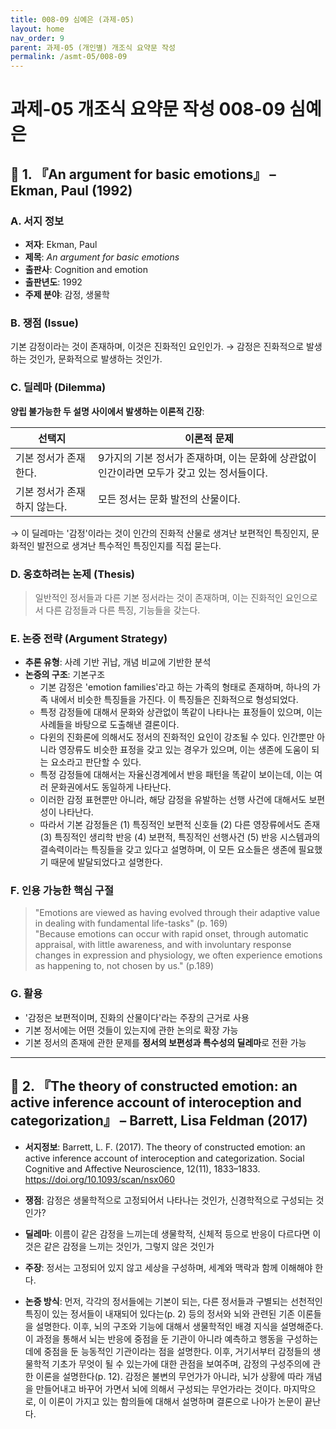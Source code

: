```yaml
---
title: 008-09 심예은 (과제-05)
layout: home
nav_order: 9
parent: 과제-05 (개인별) 개조식 요약문 작성
permalink: /asmt-05/008-09
---
```


# 과제-05 개조식 요약문 작성 008-09 심예은 

## 📘 1. 『An argument for basic emotions』 – Ekman, Paul (1992)

### A. 서지 정보  
- **저자**: Ekman, Paul 
- **제목**: *An argument for basic emotions*  
- **출판사**: Cognition and emotion
- **출판년도**: 1992
- **주제 분야**: 감정, 생물학


### B. 쟁점 (Issue)  
기본 감정이라는 것이 존재하며, 이것은 진화적인 요인인가. 
→ 감정은 진화적으로 발생하는 것인가, 문화적으로 발생하는 것인가.


### C. 딜레마 (Dilemma)  
**양립 불가능한 두 설명 사이에서 발생하는 이론적 긴장**:

| 선택지 | 이론적 문제 |
|--------|-------------|
| 기본 정서가 존재한다. | 9가지의 기본 정서가 존재하며, 이는 문화에 상관없이 인간이라면 모두가 갖고 있는 정서들이다. |
| 기본 정서가 존재하지 않는다. | 모든 정서는 문화 발전의 산물이다. |

→ 이 딜레마는 '감정'이라는 것이 인간의 진화적 산물로 생겨난 보편적인 특징인지, 문화적인 발전으로 생겨난 특수적인 특징인지를 직접 묻는다.


### D. 옹호하려는 논제 (Thesis)  
> 일반적인 정서들과 다른 기본 정서라는 것이 존재하며, 이는 진화적인 요인으로서 다른 감정들과 다른 특징, 기능들을 갖는다.

### E. 논증 전략 (Argument Strategy)  
- **추론 유형**: 사례 기반 귀납, 개념 비교에 기반한 분석  
- **논증의 구조**:
  기본구조
  - 기본 감정은 'emotion families'라고 하는 가족의 형태로 존재하며, 하나의 가족 내에서 비슷한 특징들을 가진다. 이 특징들은 진화적으로 형성되었다.
  - 특정 감정들에 대해서 문화와 상관없이 똑같이 나타나는 표정들이 있으며, 이는 사례들을 바탕으로 도출해낸 결론이다.
  - 다윈의 진화론에 의해서도 정서의 진화적인 요인이 강조될 수 있다. 인간뿐만 아니라 영장류도 비슷한 표정을 갖고 있는 경우가 있으며, 이는 생존에 도움이 되는 요소라고 판단할 수 있다.
  - 특정 감정들에 대해서는 자율신경계에서 반응 패턴을 똑같이 보이는데, 이는 여러 문화권에서도 동일하게 나타난다.
  - 이러한 감정 표현뿐만 아니라, 해당 감정을 유발하는 선행 사건에 대해서도 보편성이 나타난다.
  - 따라서 기본 감정들은 (1) 특징적인 보편적 신호들 (2) 다른 영장류에서도 존재 (3) 특징적인 생리학 반응 (4) 보편적, 특징적인 선행사건 (5) 반응 시스템과의 결속력이라는 특징들을 갖고 있다고 설명하며, 이 모든 요소들은 생존에 필요했기 때문에 발달되었다고 설명한다.

### F. 인용 가능한 핵심 구절
> "Emotions are viewed as having evolved through their adaptive value in dealing with fundamental life-tasks" (p. 169)  
> "Because emotions can occur with rapid onset, through automatic appraisal, with little awareness, and with involuntary response changes in expression and physiology, we often experience emotions as happening to, not chosen by us." (p.189)


### G. 활용
- '감정은 보편적이며, 진화의 산물이다'라는 주장의 근거로 사용
- 기본 정서에는 어떤 것들이 있는지에 관한 논의로 확장 가능
- 기본 정서의 존재에 관한 문제를 **정서의 보편성과 특수성의 딜레마**로 전환 가능

---

## 📘 2. 『The theory of constructed emotion: an active inference account of interoception and categorization』 – Barrett, Lisa Feldman (2017)

- **서지정보**: Barrett, L. F. (2017). The theory of constructed emotion: an active inference account of interoception and categorization. Social Cognitive and Affective Neuroscience, 12(11), 1833–1833. https://doi.org/10.1093/scan/nsx060


- **쟁점**: 감정은 생물학적으로 고정되어서 나타나는 것인가, 신경학적으로 구성되는 것인가? 
- **딜레마**: 이름이 같은 감정을 느끼는데 생물학적, 신체적 등으로 반응이 다르다면 이것은 같은 감정을 느끼는 것인가, 그렇지 않은 것인가  
- **주장**: 정서는 고정되어 있지 않고 세상을 구성하며, 세계와 맥락과 함께 이해해야 한다.
- **논증 방식**: 먼저, 각각의 정서들에는 기본이 되는, 다른 정서들과 구별되는 선천적인 특징이 있는 정서들이 내재되어 있다는(p. 2) 등의 정서와 뇌와 관련된 기존 이론들을 설명한다. 이후, 뇌의 구조와 기능에 대해서 생물학적인 배경 지식을 설명해준다. 이 과정을 통해서 뇌는 반응에 중점을 둔 기관이 아니라 예측하고 행동을 구성하는 데에 중점을 둔 능동적인 기관이라는 점을 설명한다. 이후, 거기서부터 감정들의 생물학적 기초가 무엇이 될 수 있는가에 대한 관점을 보여주며, 감정의 구성주의에 관한 이론을 설명한다(p. 12). 감정은 불변의 무언가가 아니라, 뇌가 상황에 따라 개념을 만들어내고 바꾸어 가면서 뇌에 의해서 구성되는 무언가라는 것이다. 마지막으로, 이 이론이 가지고 있는 함의들에 대해서 설명하며 결론으로 나아가 논문이 끝난다.



